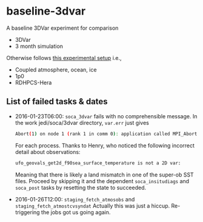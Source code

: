 # baseline-3dvar

A baseline 3DVar experiment for comparison

- 3DVar
- 3 month simulation


Otherwise follows [this experimental
setup](https://github.com/NOAA-PSL/UFS-RNR/blob/develop/cylc/experiments/RDHPCS-Hera.3DVar.1p0.coupled.yaml)
i.e.,
- Coupled atmosphere, ocean, ice
- 1p0
- RDHPCS-Hera

## List of failed tasks & dates

- 2016-01-23T06:00: `soca_3dvar` fails with no comprehensible message. In the
  work jedi/soca/3dvar directory, `var.err` just gives
  ```bash
  Abort(1) on node 1 (rank 1 in comm 0): application called MPI_Abort(MPI_COMM_WORLD, 1) - process 1
  ```
  For each process. Thanks to Henry, who noticed the following incorrect detail
  about observations:
  ```bash
  ufo_geovals_get2d_f90sea_surface_temperature is not a 2D var:           0 levels
  ```
  Meaning that there is likely a land mismatch in one of the super-ob SST files.
  Proceed by skipping it and the dependent `soca_insitudiags` and `soca_post`
  tasks by resetting the state to succeeded.

- 2016-01-26T12:00: `staging_fetch_atmosobs` and `staging_fetch_atmostcvsyndat`
  Actually this was just a hiccup. Re-triggering the jobs got us going again.

